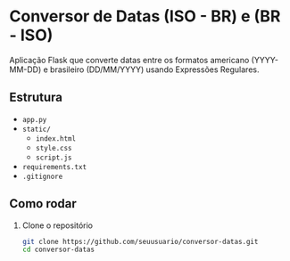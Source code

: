 # Conversor de Datas (ISO - BR) e (BR - ISO)

Aplicação Flask que converte datas entre os formatos americano (YYYY-MM-DD) e brasileiro (DD/MM/YYYY) usando Expressões Regulares.

## Estrutura
- `app.py`  
- `static/`
  - `index.html`
  - `style.css`
  - `script.js`
- `requirements.txt`
- `.gitignore`

## Como rodar
1. Clone o repositório  
   ```bash
   git clone https://github.com/seuusuario/conversor-datas.git
   cd conversor-datas
